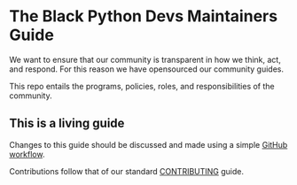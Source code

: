 # The Black Python Devs Maintainers Guide

We want to ensure that our community is transparent in how we think, act, and respond. For this reason we have opensourced our community guides.

This repo entails the programs, policies, roles, and responsibilities of the community. 

## This is a living guide

Changes to this guide should be discussed and made using a simple [GitHub workflow](https://blog.hubspot.com/website/github-flow).

Contributions follow that of our standard [CONTRIBUTING](https://github.com/BlackPythonDevs/.github/blob/main/CONTRIBUTING.md) guide.